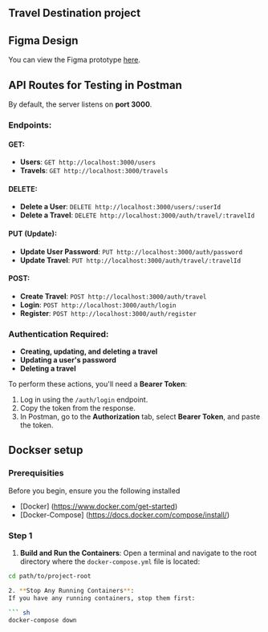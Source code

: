 ## Travel Destination project

## Figma Design

You can view the Figma prototype <a href="https://www.figma.com/design/CcbkZ3X8qdqRTn1q9cL8c9/Travel-Destination-Project?node-id=0-1&t=vSczKiC8VEynPsZE-1" target="_blank">here</a>. 

## API Routes for Testing in Postman

By default, the server listens on **port 3000**.

### Endpoints:

#### **GET**:
- **Users**: `GET http://localhost:3000/users`
- **Travels**: `GET http://localhost:3000/travels`

#### **DELETE**:
- **Delete a User**: `DELETE http://localhost:3000/users/:userId`
- **Delete a Travel**: `DELETE http://localhost:3000/auth/travel/:travelId`

#### **PUT** (Update):
- **Update User Password**: `PUT http://localhost:3000/auth/password`
- **Update Travel**: `PUT http://localhost:3000/auth/travel/:travelId`

#### **POST**:
- **Create Travel**: `POST http://localhost:3000/auth/travel`
- **Login**: `POST http://localhost:3000/auth/login`
- **Register**: `POST http://localhost:3000/auth/register`

### Authentication Required:
- **Creating, updating, and deleting a travel**
- **Updating a user's password**
- **Deleting a travel**

To perform these actions, you'll need a **Bearer Token**:
1. Log in using the `/auth/login` endpoint.
2. Copy the token from the response.
3. In Postman, go to the **Authorization** tab, select **Bearer Token**, and paste the token.



## Dockser setup

### Prerequisities

Before you begin, ensure you the following installed 

- [Docker] (https://www.docker.com/get-started)
- [Docker-Compose] (https://docs.docker.com/compose/install/)

### Step 1

1. **Build and Run the Containers**:
Open a terminal and navigate to the root directory where the `docker-compose.yml` file is located:

``` sh
cd path/to/project-root

2. **Stop Any Running Containers**:
If you have any running containers, stop them first:

``` sh
docker-compose down
